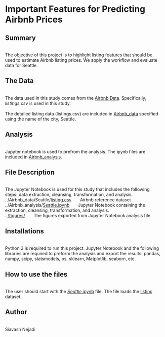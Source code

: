 # Important Features for Predicting Airbnb Prices

## Summary
<br>The objective of this project is to highlight listing features that should be used to estimate Airbnb listing prices. We apply the workflow and evaluate data for Seattle. 

## The Data
<br>The data used in this study comes from the [Airbnb Data](http://insideairbnb.com/get-the-data/). Specifically, <i>listings.csv</i> is used in this study.
<br>
<br>The detailed listing data (listings.csv) are included in [Airbnb_data](https://github.com/snejadi/Airbnb/tree/main/Airbnb_data) specified using the name of the city, Seattle.

## Analysis
<br> Jupyter notebook is used to prefrom the analysis. The ipynb files are included in [Airbnb_analysis](https://github.com/snejadi/Airbnb/tree/main/Airbnb_analysis).

## File Description
<br>The Jupyter Notebook is used for this study that includes the following steps: data extraction, cleansing, transformation, and analysis. 
<br>../Airbnb_data/Seattle/[listing.csv](https://github.com/snejadi/Airbnb/blob/main/Airbnb_data/Seattle/listings.csv)&emsp;&emsp;Airbnb reference dataset
<br>../Airbnb_analysis/[Seattle.ipynb](https://github.com/snejadi/Airbnb/blob/main/Airbnb_analysis/Seattle.ipynb)&emsp;&emsp;Jupyter Notebook containing the extraction, cleansing, transformation, and analysis.
<br>..[/figures/](https://github.com/snejadi/Airbnb/tree/main/figures)&emsp;&emsp;The figures exported from Jupyter Notebook analysis file.

## Installations
<br>Python 3 is required to run this project. Jupyter Notebook and the following libraries are required to preform the analysis and export the results: pandas, numpy, scipy, statsmodels, os, sklearn, Matplotlib, seaborn, etc.

## How to use the files
<br>The user should start with the [<i>Seattle</i>.ipynb](https://github.com/snejadi/Airbnb/blob/main/Airbnb_analysis/Seattle.ipynb) file. The file loads the [listing](https://github.com/snejadi/Airbnb/blob/main/Airbnb_data/Seattle/listings.csv) dataset.

## Author
<br>Siavash Nejadi